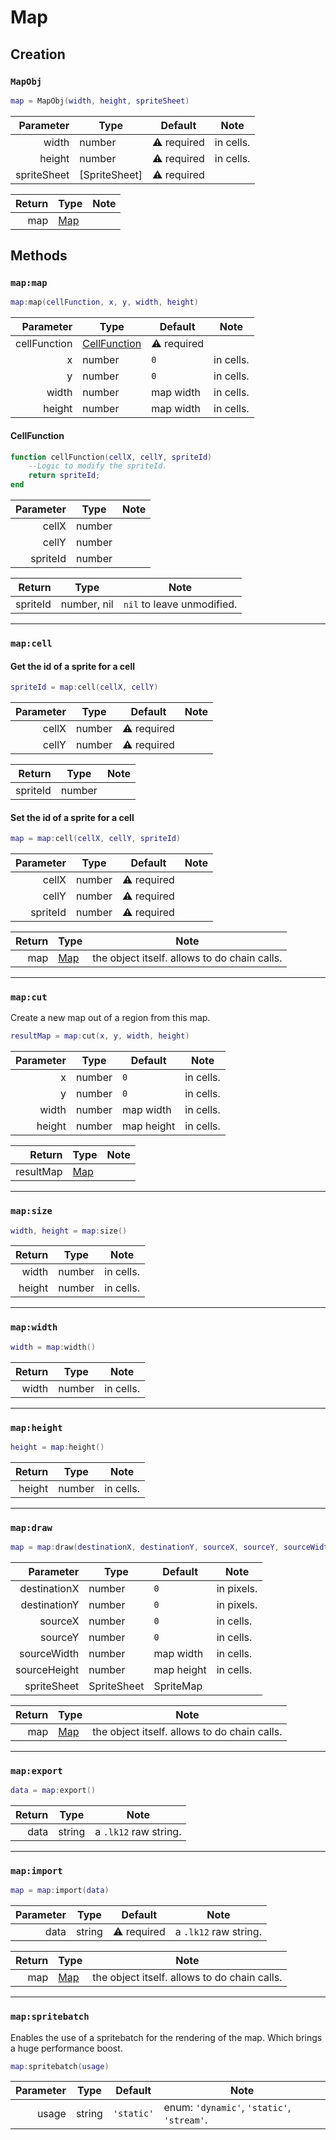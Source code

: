 
# Map

## Creation

### `MapObj`

```lua
map = MapObj(width, height, spriteSheet)
```

|   Parameter | Type          | Default     | Note      |
|------------:|---------------|-------------|-----------|
|       width | number        | ⚠️ required | in cells. |
|      height | number        | ⚠️ required | in cells. |
| spriteSheet | [SpriteSheet] | ⚠️ required |           |

| Return | Type  | Note |
|-------:|-------|------|
|    map | [Map] |      |

## Methods

### `map:map`

```lua
map:map(cellFunction, x, y, width, height)
```

|    Parameter | Type           | Default     | Note      |
|-------------:|----------------|-------------|-----------|
| cellFunction | [CellFunction] | ⚠️ required |           |
|            x | number         | `0`         | in cells. |
|            y | number         | `0`         | in cells. |
|        width | number         | map width   | in cells. |
|       height | number         | map width   | in cells. |

#### CellFunction

```lua
function cellFunction(cellX, cellY, spriteId)
    --Logic to modify the spriteId.
    return spriteId;
end
```

| Parameter | Type   | Note |
|----------:|--------|------|
|     cellX | number |      |
|     cellY | number |      |
|  spriteId | number |      |

|   Return | Type        | Note                       |
|---------:|-------------|----------------------------|
| spriteId | number, nil | `nil` to leave unmodified. |

---

### `map:cell`

#### Get the id of a sprite for a cell

```lua
spriteId = map:cell(cellX, cellY)
```

| Parameter | Type   | Default     | Note |
|----------:|--------|-------------|------|
|     cellX | number | ⚠️ required |      |
|     cellY | number | ⚠️ required |      |

|   Return | Type   | Note |
|---------:|--------|------|
| spriteId | number |      |

#### Set the id of a sprite for a cell

```lua
map = map:cell(cellX, cellY, spriteId)
```

| Parameter | Type   | Default     | Note |
|----------:|--------|-------------|------|
|     cellX | number | ⚠️ required |      |
|     cellY | number | ⚠️ required |      |
|  spriteId | number | ⚠️ required |      |

| Return | Type  | Note                                         |
|-------:|-------|----------------------------------------------|
|    map | [Map] | the object itself. allows to do chain calls. |

---

### `map:cut`

Create a new map out of a region from this map.

```lua
resultMap = map:cut(x, y, width, height) 
```

| Parameter | Type   | Default    | Note      |
|----------:|--------|------------|-----------|
|         x | number | `0`        | in cells. |
|         y | number | `0`        | in cells. |
|     width | number | map width  | in cells. |
|    height | number | map height | in cells. |

|    Return | Type  | Note |
|----------:|-------|------|
| resultMap | [Map] |      |

---

### `map:size`

```lua
width, height = map:size()
```

| Return | Type   | Note      |
|-------:|--------|-----------|
|  width | number | in cells. |
| height | number | in cells. |

---

### `map:width`

```lua
width = map:width()
```

| Return | Type   | Note      |
|-------:|--------|-----------|
|  width | number | in cells. |

---

### `map:height`

```lua
height = map:height()
```

| Return | Type   | Note      |
|-------:|--------|-----------|
| height | number | in cells. |

---

### `map:draw`

```lua
map = map:draw(destinationX, destinationY, sourceX, sourceY, sourceWidth, sourceHeight, scaleX, scaleY, spriteSheet)
```

|    Parameter | Type        | Default    | Note       |
|-------------:|-------------|------------|------------|
| destinationX | number      | `0`        | in pixels. |
| destinationY | number      | `0`        | in pixels. |
|      sourceX | number      | `0`        | in cells.  |
|      sourceY | number      | `0`        | in cells.  |
|  sourceWidth | number      | map width  | in cells.  |
| sourceHeight | number      | map height | in cells.  |
|  spriteSheet | SpriteSheet | SpriteMap  |            |

| Return | Type  | Note                                         |
|-------:|-------|----------------------------------------------|
|    map | [Map] | the object itself. allows to do chain calls. |

---

### `map:export`

```lua
data = map:export()
```

| Return | Type   | Note                  |
|-------:|--------|-----------------------|
|   data | string | a `.lk12` raw string. |

---

### `map:import`

```lua
map = map:import(data)
```

| Parameter | Type   | Default     | Note                  |
|----------:|--------|-------------|-----------------------|
|      data | string | ⚠️ required | a `.lk12` raw string. |

| Return | Type  | Note                                         |
|-------:|-------|----------------------------------------------|
|    map | [Map] | the object itself. allows to do chain calls. |

---

### `map:spritebatch`

Enables the use of a spritebatch for the rendering of the map. Which brings a huge performance boost.

```lua
map:spritebatch(usage)
```
| Parameter | Type   | Default    | Note                                       |
|----------:|--------|------------|--------------------------------------------|
|     usage | string | `'static'` | enum: `'dynamic'`, `'static'`, `'stream'`. |

[Map]: #
[CellFunction]: #cellfunction
